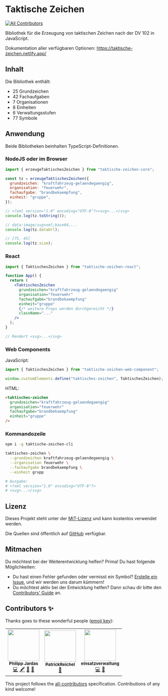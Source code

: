 # Taktische Zeichen

<!-- ALL-CONTRIBUTORS-BADGE:START - Do not remove or modify this section -->

[![All Contributors](https://img.shields.io/badge/all_contributors-3-orange.svg?style=flat-square)](#contributors-)

<!-- ALL-CONTRIBUTORS-BADGE:END -->

Bibliothek für die Erzeugung von taktischen Zeichen nach der DV 102 in JavaScript.

Dokumentation aller verfügbaren Optionen: https://taktische-zeichen.netlify.app/

## Inhalt

Die Bibliothek enthält:

<!-- STATISTICS:START -->

- 25 Grundzeichen
- 42 Fachaufgaben
- 7 Organisationen
- 8 Einheiten
- 6 Verwaltungsstufen
- 77 Symbole

<!-- STATISTICS:END -->

## Anwendung

Beide Bibliotheken beinhalten TypeScript-Definitionen.

### NodeJS oder im Browser

```javascript
import { erzeugeTaktischesZeichen } from "taktische-zeichen-core";

const tz = erzeugeTaktischesZeichen({
  grundzeichen: "kraftfahrzeug-gelaendegaengig",
  organisation: "feuerwehr",
  fachaufgabe: "brandbekaempfung",
  einheit: "gruppe",
});

// <?xml version="1.0" encoding="UTF-8"?><svg>...</svg>
console.log(tz.toString());

// data:image/svg+xml;base64,...
console.log(tz.dataUrl);

// [75, 45]
console.log(tz.size);
```

### React

```jsx
import { TaktischesZeichen } from "taktische-zeichen-react";

function App() {
  return (
    <TaktischesZeichen
      grundzeichen="kraftfahrzeug-gelaendegaengig"
      organisation="feuerwehr"
      fachaufgabe="brandbekaempfung"
      einheit="gruppe"
      {/* weitere Props werden durchgereicht */}
      className="..."
    />
  );
}

// Rendert <svg>...</svg>
```

### Web Components

JavaScript:

```javascript
import { TaktischesZeichen } from "taktische-zeichen-web-component";

window.customElements.define("taktisches-zeichen", TaktischesZeichen);
```

HTML:

```html
<taktisches-zeichen
  grundzeichen="kraftfahrzeug-gelaendegaengig"
  organisation="feuerwehr"
  fachaufgabe="brandbekaempfung"
  einheit="gruppe"
/>
```

### Kommandozeile

```bash
npm i -g taktische-zeichen-cli

taktisches-zeichen \
  --grundzeichen kraftfahrzeug-gelaendegaengig \
  --organisation feuerwehr \
  --fachaufgabe brandbekaempfung \
  --einheit grupp

# Ausgabe:
# <?xml version="1.0" encoding="UTF-8"?>
# <svg>...</svg>
```

## Lizenz

Dieses Projekt steht unter der [MIT-Lizenz](https://opensource.org/licenses/MIT) und kann kostenlos verwendet werden.

Die Quellen sind öffentlich auf [GitHub](https://github.com/phjardas/taktische-zeichen) verfügbar.

## Mitmachen

Du möchtest bei der Weiterentwicklung helfen? Prima! Du hast folgende Möglichkeiten:

- Du hast einen Fehler gefunden oder vermisst ein Symbol? [Erstelle ein Issue](https://github.com/changesets/changesets/issues/new/choose), und wir werden uns darum kümmern!
- Du möchtest aktiv bei der Entwicklung helfen? Dann schau dir bitte den [Contributors' Guide](CONTRIBUTING.md) an.

## Contributors ✨

Thanks goes to these wonderful people ([emoji key](https://allcontributors.org/docs/en/emoji-key)):

<!-- ALL-CONTRIBUTORS-LIST:START - Do not remove or modify this section -->
<!-- prettier-ignore-start -->
<!-- markdownlint-disable -->
<table>
  <tr>
    <td align="center"><a href="https://jardas.de/"><img src="https://avatars.githubusercontent.com/u/1437300?v=4?s=100" width="100px;" alt=""/><br /><sub><b>Philipp Jardas</b></sub></a><br /><a href="https://github.com/phjardas/taktische-zeichen/commits?author=phjardas" title="Code">💻</a> <a href="#content-phjardas" title="Content">🖋</a> <a href="https://github.com/phjardas/taktische-zeichen/commits?author=phjardas" title="Documentation">📖</a> <a href="#projectManagement-phjardas" title="Project Management">📆</a></td>
    <td align="center"><a href="https://github.com/PatrickReichel"><img src="https://avatars.githubusercontent.com/u/59778648?v=4?s=100" width="100px;" alt=""/><br /><sub><b>PatrickReichel</b></sub></a><br /><a href="#userTesting-einsatzverwaltung" title="User Testing">📓</a></td>
    <td align="center"><a href="https://github.com/einsatzverwaltung"><img src="https://avatars.githubusercontent.com/u/59615464?v=4?s=100" width="100px;" alt=""/><br /><sub><b>einsatzverwaltung</b></sub></a><br /><a href="https://github.com/phjardas/taktische-zeichen/commits?author=einsatzverwaltung" title="Code">💻</a> <a href="#userTesting-einsatzverwaltung" title="User Testing">📓</a></td>
  </tr>
</table>

<!-- markdownlint-restore -->
<!-- prettier-ignore-end -->

<!-- ALL-CONTRIBUTORS-LIST:END -->

This project follows the [all-contributors](https://github.com/all-contributors/all-contributors) specification. Contributions of any kind welcome!
